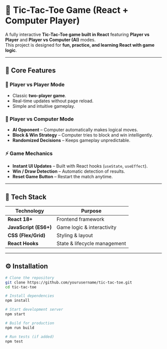 # 🎯 Tic-Tac-Toe Game (React + Computer Player)

A fully interactive **Tic-Tac-Toe game built in React** featuring **Player vs Player** and **Player vs Computer (AI)** modes.  
This project is designed for **fun, practice, and learning React with game logic**.

---

## 🚀 Core Features

### 🎲 Player vs Player Mode
- Classic **two-player game**.
- Real-time updates without page reload.
- Simple and intuitive gameplay.

### 🤖 Player vs Computer Mode
- **AI Opponent** – Computer automatically makes logical moves.
- **Block & Win Strategy** – Computer tries to block and win intelligently.
- **Randomized Decisions** – Keeps gameplay unpredictable.

### ⚡ Game Mechanics
- **Instant UI Updates** – Built with React hooks (`useState`, `useEffect`).
- **Win / Draw Detection** – Automatic detection of results.
- **Reset Game Button** – Restart the match anytime.

---

## 📂 Tech Stack


| Technology | Purpose |
|------------|---------|
| **React 18+** | Frontend framework |
| **JavaScript (ES6+)** | Game logic & interactivity |
| **CSS (Flex/Grid)** | Styling & layout |
| **React Hooks** | State & lifecycle management |

---

## ⚙️ Installation

```bash
# Clone the repository
git clone https://github.com/yourusername/tic-tac-toe.git
cd tic-tac-toe

# Install dependencies
npm install

# Start development server
npm start

# Build for production
npm run build

# Run tests (if added)
npm test
